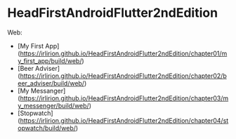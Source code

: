 # HeadFirstAndroidFlutter2ndEdition
Web:
- [My First App] (https://irlirion.github.io/HeadFirstAndroidFlutter2ndEdition/chapter01/my_first_app/build/web/)
- [Beer Adviser] (https://irlirion.github.io/HeadFirstAndroidFlutter2ndEdition/chapter02/beer_adviser/build/web/)
- [My Messanger] (https://irlirion.github.io/HeadFirstAndroidFlutter2ndEdition/chapter03/my_messenger/build/web/)
- [Stopwatch] (https://irlirion.github.io/HeadFirstAndroidFlutter2ndEdition/chapter04/stopwatch/build/web/)
